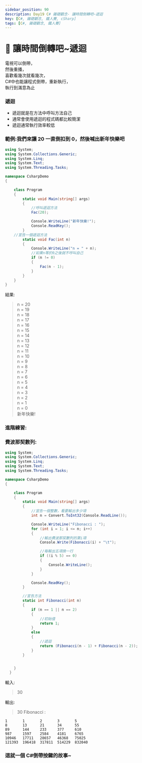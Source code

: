 ```yaml
---
sidebar_position: 90
description: Day19 C# 雞礎觀念- 讓時間倒轉吧~遞迴
key: [C#, 雞礎觀念, 鐵人賽, cSharp]
tags: [C#, 雞礎觀念, 鐵人賽]
---
```


# 🤖 讓時間倒轉吧~遞迴
電視可以倒帶，<br/>
然後重播，<br/>
喜歡看幾次就看幾次，<br/>
C#中也能讓程式倒帶，重新執行，<br/>
執行到滿意為止

### 遞迴

- 遞迴就是在方法中呼叫方法自己
- 通常會使用遞迴的程式碼都比較簡潔
- 遞迴通常執行效率較低

### 範例:我們來讓 20 一直倒扣到 0，然後喊出新年快樂吧

```csharp
using System;
using System.Collections.Generic;
using System.Linq;
using System.Text;
using System.Threading.Tasks;

namespace CsharpDemo
{

    class Program
    {
        static void Main(string[] args)
        {
            //呼叫遞迴方法
            Fac(20);

            Console.WriteLine("新年快樂!");
            Console.ReadKey();
        }
    //宣告一個遞迴方法
        static void Fac(int n)
        {
            Console.WriteLine("n = " + n);
            //如果n等於0之後就不呼叫自己
            if (n != 0)
            {
                Fac(n - 1);
            }
        }
    }
}
```

結果:

> n = 20<br/>
> n = 19<br/>
> n = 18<br/>
> n = 17<br/>
> n = 16<br/>
> n = 15<br/>
> n = 14<br/>
> n = 13<br/>
> n = 12<br/>
> n = 11<br/>
> n = 10<br/>
> n = 9<br/>
> n = 8<br/>
> n = 7<br/>
> n = 6<br/>
> n = 5<br/>
> n = 4<br/>
> n = 3<br/>
> n = 2<br/>
> n = 1<br/>
> n = 0<br/>
> 新年快樂!

### 進階練習:

### 費波那契數列:

```csharp
using System;
using System.Collections.Generic;
using System.Linq;
using System.Text;
using System.Threading.Tasks;

namespace CsharpDemo
{

    class Program
    {
        static void Main(string[] args)
        {
            //宣告一個整數，看要輸出多少項
            int n = Convert.ToInt32(Console.ReadLine());

            Console.WriteLine("Fibonacci : ");
            for (int i = 1; i <= n; i++)
            {
                //輸出費波那契數列的第i項
                Console.Write(Fibonacci(i) + "\t");

                //每輸出五項換一行
                if ((i % 5) == 0)
                {
                    Console.WriteLine();
                }
            }

            Console.ReadKey();
        }

        //宣告方法
        static int Fibonacci(int n)
        {
            if (n == 1 || n == 2)
            {
                //初始值
                return 1;
            }
            else
            {
                //遞迴
                return (Fibonacci(n - 1) + Fibonacci(n - 2));
            }
        }


    }
  }
```

輸入:

> 30

輸出:

> 30
> Fibonacci :

```text
1       1       2       3       5
8       13      21      34      55
89      144     233     377     610
987     1597    2584    4181    6765
10946   17711   28657   46368   75025
121393  196418  317811  514229  832040
```

### 這就一個 C#倒帶按鍵的故事~
